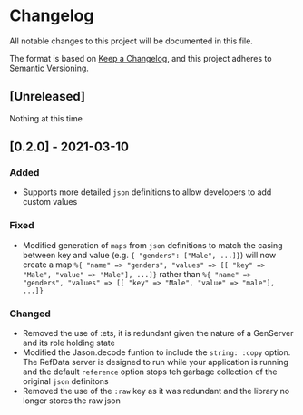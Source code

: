 # Changelog
All notable changes to this project will be documented in this file.

The format is based on [Keep a Changelog](https://keepachangelog.com/en/1.0.0/),
and this project adheres to [Semantic Versioning](https://semver.org/spec/v2.0.0.html).

## [Unreleased]

Nothing at this time

## [0.2.0] - 2021-03-10

### Added
- Supports more detailed `json` definitions to allow developers to add custom values 

### Fixed
- Modified generation of `maps` from `json` definitions to match the casing between key and value (e.g. `{ "genders": ["Male", ...]}`)
will now create a map `%{ "name" => "genders", "values" => [[ "key" => "Male", "value" => "Male"], ...]}` rather than 
`%{ "name" => "genders", "values" => [[ "key" => "Male", "value" => "male"], ...]}`

### Changed
- Removed the use of :ets, it is redundant given the nature of a GenServer and its role holding state
- Modified the Jason.decode funtion to include the `string: :copy` option. The RefData server is designed to run while your application is running
and the default `reference` option stops teh garbage collection of the original `json` definitons
- Removed the use of the `:raw` key as it was redundant and the library no longer stores the raw json



